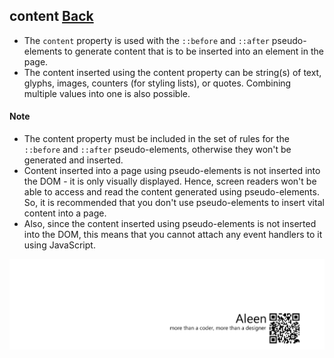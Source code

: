 ## content [**Back**](./../pseudoClass.md)

- The `content` property is used with the `::before` and `::after` pseudo-elements to generate content that is to be inserted into an element in the page.
- The content inserted using the content property can be string(s) of text, glyphs, images, counters (for styling lists), or quotes. Combining multiple values into one is also possible.

#### Note

- The content property must be included in the set of rules for the `::before` and `::after` pseudo-elements, otherwise they won't be generated and inserted. 
- Content inserted into a page using pseudo-elements is not inserted into the DOM - it is only visually displayed. Hence, screen readers won't be able to access and read the content generated using pseudo-elements. So, it is recommended that you don't use pseudo-elements to insert vital content into a page.
- Also, since the content inserted using pseudo-elements is not inserted into the DOM, this means that you cannot attach any event handlers to it using JavaScript.

<a href="http://aleen42.github.io/" target="_blank" ><img src="./../../../pic/tail.gif"></a>